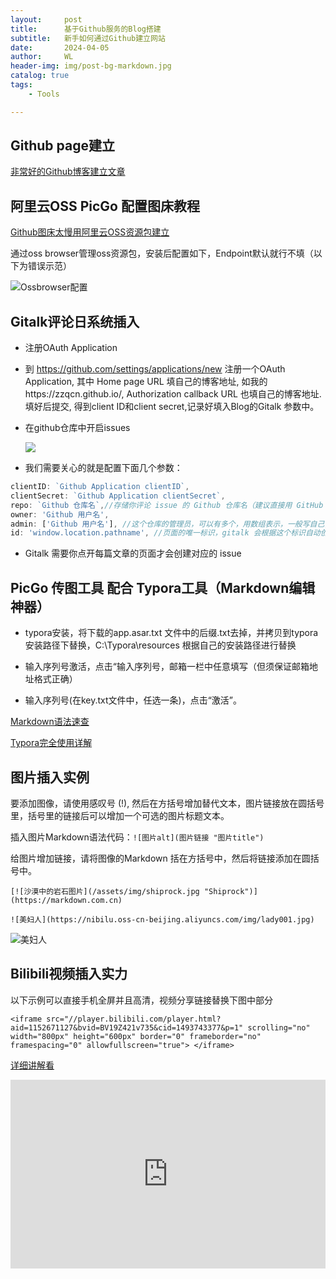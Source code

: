 ```yaml
---
layout:     post
title:      基于Github服务的Blog搭建
subtitle:   新手如何通过Github建立网站
date:       2024-04-05
author:     WL
header-img: img/post-bg-markdown.jpg
catalog: true
tags:
    - Tools

---
```


## Github page建立

[非常好的Github博客建立文章](https://qiubaiying.github.io/2017/02/06/%E5%BF%AB%E9%80%9F%E6%90%AD%E5%BB%BA%E4%B8%AA%E4%BA%BA%E5%8D%9A%E5%AE%A2/)

## 阿里云OSS PicGo 配置图床教程

[Github图床太慢用阿里云OSS资源包建立](https://zhuanlan.zhihu.com/p/104152479)

通过oss browser管理oss资源包，安装后配置如下，Endpoint默认就行不填（以下为错误示范）

![Ossbrowser配置](https://nibilu.oss-cn-beijing.aliyuncs.com/img/aliyunOssbrowserSet.png)

## Gitalk评论日系统插入

- 注册OAuth Application

- 到 https://github.com/settings/applications/new 注册一个OAuth Application, 其中 Home page URL 填自己的博客地址, 如我的https://zzqcn.github.io/, Authorization callback URL 也填自己的博客地址.填好后提交, 得到client ID和client secret,记录好填入Blog的Gitalk 参数中。

- 在github仓库中开启issues

  ![](https://nibilu.oss-cn-beijing.aliyuncs.com/img/github%E5%BC%80%E5%90%AFissues.jpg)

- 我们需要关心的就是配置下面几个参数：

```js
clientID: `Github Application clientID`,
clientSecret: `Github Application clientSecret`,
repo: `Github 仓库名`,//存储你评论 issue 的 Github 仓库名（建议直接用 GitHub Page 的仓库名）
owner: 'Github 用户名',
admin: ['Github 用户名'], //这个仓库的管理员，可以有多个，用数组表示，一般写自己,
id: 'window.location.pathname', //页面的唯一标识，gitalk 会根据这个标识自动创建的issue的标签,我们使用页面的相对路径作为标识
```

- Gitalk 需要你点开每篇文章的页面才会创建对应的 issue


## PicGo 传图工具 配合 Typora工具（Markdown编辑神器）

- typora安装，将下载的app.asar.txt 文件中的后缀.txt去掉，并拷贝到typora安装路径下替换，C:\Typora\resources 根据自己的安装路径进行替换

- 输入序列号激活，点击“输入序列号，邮箱一栏中任意填写（但须保证邮箱地址格式正确）

- 输入序列号(在key.txt文件中，任选一条)，点击“激活”。

[Markdown语法速查](https://markdown.com.cn/)

[Typora完全使用详解](https://sspai.com/post/54912) 

## 图片插入实例

要添加图像，请使用感叹号 (!), 然后在方括号增加替代文本，图片链接放在圆括号里，括号里的链接后可以增加一个可选的图片标题文本。

插入图片Markdown语法代码：` ![图片alt](图片链接 "图片title") `

给图片增加链接，请将图像的Markdown 括在方括号中，然后将链接添加在圆括号中。

`[![沙漠中的岩石图片](/assets/img/shiprock.jpg "Shiprock")](https://markdown.com.cn)`

`![美妇人](https://nibilu.oss-cn-beijing.aliyuncs.com/img/lady001.jpg)`

![美妇人](https://nibilu.oss-cn-beijing.aliyuncs.com/img/lady001.jpg)

## Bilibili视频插入实力

以下示例可以直接手机全屏并且高清，视频分享链接替换下图中部分

`<iframe src="//player.bilibili.com/player.html?aid=1152671127&bvid=BV19Z421v735&cid=1493743377&p=1" scrolling="no" width="800px" height="600px" border="0" frameborder="no" framespacing="0" allowfullscreen="true"> </iframe>`

[详细讲解看](https://www.bilibili.com/read/cv6775208/)

<div style="position: relative; padding: 30% 45%;">
<iframe style="position: absolute; width: 100%; height: 100%; left: 0; top: 0;" src="https://player.bilibili.com/player.html?aid=1152671127&bvid=BV19Z421v735&cid=1493743377&page=1&as_wide=1&high_quality=1&danmaku=0" frameborder="no" scrolling="no"> </iframe>
</div> 

